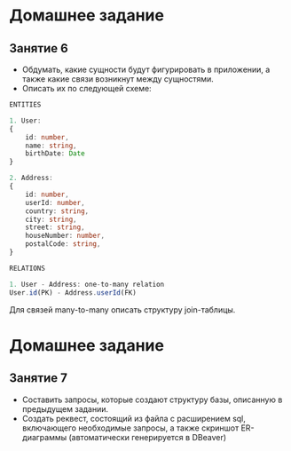 # Домашнее задание

## Занятие 6

- Обдумать, какие сущности будут фигурировать в приложении, а также какие связи возникнут между сущностями.
- Описать их по следующей схеме:
``` ts
ENTITIES

1. User:
{
    id: number,
    name: string,
    birthDate: Date
}

2. Address:
{
    id: number,
    userId: number,
    country: string,
    city: string,
    street: string,
    houseNumber: number,
    postalCode: string,
}
```
``` ts
RELATIONS

1. User - Address: one-to-many relation
User.id(PK) - Address.userId(FK)

```

Для связей many-to-many описать структуру join-таблицы.

# Домашнее задание

## Занятие 7

- Составить запросы, которые создают структуру базы, описанную в предыдущем задании.
- Создать реквест, состоящий из файла с расширением sql, включающего необходимые запросы, а также скриншот ER-диаграммы (автоматически генерируется в DBeaver)
